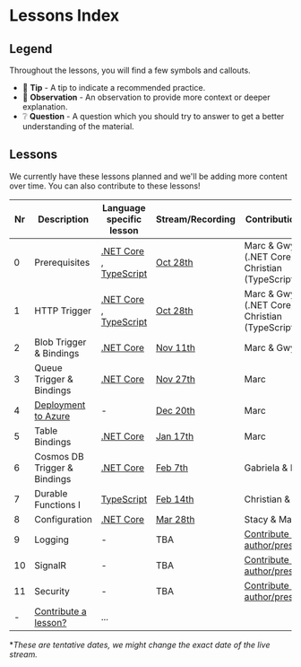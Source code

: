 # Lessons Index

## Legend

Throughout the lessons, you will find a few symbols and callouts.

- 📝 __Tip__ - A tip to indicate a recommended practice.
- 🔎 __Observation__ - An observation to provide more context or deeper explanation.
- ❔ __Question__ - A question which you should try to answer to get a better understanding of the material.

## Lessons

We currently have these lessons planned and we'll be adding more content over time. You can also contribute to these lessons!

|Nr|Description|Language specific lesson|Stream/Recording|Contributions by
|-|-|-|-|-
|0|Prerequisites|[.NET Core](prerequisites-dotnet.md) , [TypeScript](prerequisites-ts.md)|[Oct 28th](https://youtu.be/5k35dlBAXxA)|Marc & Gwyneth (.NET Core) , Christian (TypeScript)
|1|HTTP Trigger|[.NET Core](http-dotnet.md) , [TypeScript](http-ts.md)|[Oct 28th](https://youtu.be/5k35dlBAXxA)|Marc & Gwyneth (.NET Core) , Christian (TypeScript)
|2|Blob Trigger & Bindings|[.NET Core](blob-dotnet.md)|[Nov 11th](https://youtu.be/z5AQdk-43ZI)|Marc & Gwyneth
|3|Queue Trigger & Bindings|[.NET Core](queue-dotnet.md)|[Nov 27th](https://youtu.be/nKJUwW6SGZo)|Marc
|4|[Deployment to Azure](deployment.md)|-|[Dec 20th](https://youtu.be/-B8dE4GTWsk)|Marc
|5|Table Bindings|[.NET Core](table-dotnet.md)|[Jan 17th](https://youtu.be/xiNkCsupUTs)|Marc
|6|Cosmos DB Trigger & Bindings|[.NET Core](cosmosdb-dotnet.md)|[Feb 7th](https://youtu.be/h_vX3LrQ4l4)|Gabriela & Marc
|7|Durable Functions I |[TypeScript](durablefunctions/chaining-ts.md)|[Feb 14th](https://youtu.be/gE130BITP9g)|Christian & Marc
|8|Configuration|[.NET Core](configuration-dotnet.md)|[Mar 28th](https://youtu.be/p8FVnMSYMpA)|Stacy & Marc
|9|Logging|-|TBA|[Contribute as author/presenter?](https://github.com/marcduiker/azure-functions-university/issues/10)
|10|SignalR|-|TBA|[Contribute as author/presenter?](https://github.com/marcduiker/azure-functions-university/issues/13)
|11|Security|-|TBA|[Contribute as author/presenter?](https://github.com/marcduiker/azure-functions-university/issues/6)
|-|[Contribute a lesson?](https://github.com/marcduiker/azure-functions-university/issues/new?assignees=&labels=content&template=content_request.md&title=Content+Request%3A+%3CTITLE%3E)|...

**These are tentative dates, we might change the exact date of the live stream.*
